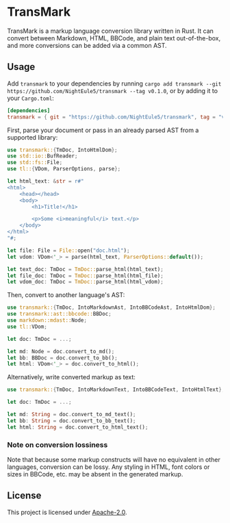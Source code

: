 # TransMark

TransMark is a markup language conversion library written in Rust. It can convert between Markdown, HTML, BBCode, and plain text out-of-the-box, and more conversions can be added via a common AST.

## Usage

Add `transmark` to your dependencies by running `cargo add transmark --git https://github.com/NightEule5/transmark --tag v0.1.0`, or by adding it to your `Cargo.toml`:

```toml
[dependencies]
transmark = { git = "https://github.com/NightEule5/transmark", tag = "v0.1.0 }
```

First, parse your document or pass in an already parsed AST from a supported library:

```rust
use transmark::{TmDoc, IntoHtmlDom};
use std::io::BufReader;
use std::fs::File;
use tl::{VDom, ParserOptions, parse};

let html_text: &str = r#"
<html>
	<head></head>
	<body>
		<h1>Title!</h1>

		<p>Some <i>meaningful</i> text.</p>
	</body>
</html>
"#;

let file: File = File::open("doc.html");
let vdom: VDom<'_> = parse(html_text, ParserOptions::default());

let text_doc: TmDoc = TmDoc::parse_html(html_text);
let file_doc: TmDoc = TmDoc::parse_html(html_file);
let vdom_doc: TmDoc = TmDoc::parse_html(html_vdom);
```

Then, convert to another language's AST:

```rust
use transmark::{TmDoc, IntoMarkdownAst, IntoBBCodeAst, IntoHtmlDom};
use transmark::ast::bbcode::BBDoc;
use markdown::mdast::Node;
use tl::VDom;

let doc: TmDoc = ...;

let md: Node = doc.convert_to_md();
let bb: BBDoc = doc.convert_to_bb();
let html: VDom<'_> = doc.convert_to_html();
```

Alternatively, write converted markup as text:

```rust
use transmark::{TmDoc, IntoMarkdownText, IntoBBCodeText, IntoHtmlText};

let doc: TmDoc = ...;

let md: String = doc.convert_to_md_text();
let bb: String = doc.convert_to_bb_text();
let html: String = doc.convert_to_html_text();
```

### Note on conversion lossiness

Note that because some markup constructs will have no equivalent in other languages, conversion can be lossy. Any styling in HTML, font colors or sizes in BBCode, etc. may be absent in the generated markup.

## License

This project is licensed under [Apache-2.0](LICENSE).
